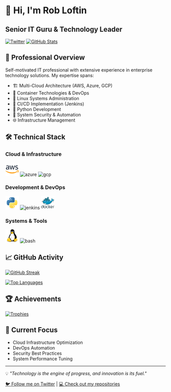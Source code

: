 # 👋 Hi, I'm Rob Loftin
## Senior IT Guru & Technology Leader

[![Twitter](https://img.shields.io/badge/twitter-x?style=for-the-badge&logo=x&logoColor=white&color=%230f1419)](https://twitter.com/ogmacson)
[![GitHub Stats](https://github-readme-stats.vercel.app/api?username=sneakeoneuc&show_icons=true&theme=dark)](https://github.com/sneakeoneuc)

## 💼 Professional Overview

Self-motivated IT professional with extensive experience in enterprise technology solutions. My expertise spans:

- 🏗️ Multi-Cloud Architecture (AWS, Azure, GCP)
- 🐳 Container Technologies & DevOps
- 🐧 Linux Systems Administration
- 🔄 CI/CD Implementation (Jenkins)
- 🐍 Python Development
- 🔐 System Security & Automation
- 🌐 Infrastructure Management

## 🛠️ Technical Stack

### Cloud & Infrastructure
<img src="https://raw.githubusercontent.com/devicons/devicon/master/icons/amazonwebservices/amazonwebservices-original-wordmark.svg" alt="aws" width="42" height="42"/>
<img src="https://www.vectorlogo.zone/logos/microsoft_azure/microsoft_azure-icon.svg" alt="azure" width="42" height="42"/>
<img src="https://www.vectorlogo.zone/logos/google_cloud/google_cloud-icon.svg" alt="gcp" width="42" height="42"/>

### Development & DevOps
<img src="https://raw.githubusercontent.com/devicons/devicon/master/icons/python/python-original.svg" alt="python" width="42" height="42"/>
<img src="https://www.vectorlogo.zone/logos/jenkins/jenkins-icon.svg" alt="jenkins" width="42" height="42"/>
<img src="https://raw.githubusercontent.com/devicons/devicon/master/icons/docker/docker-original-wordmark.svg" alt="docker" width="42" height="42"/>

### Systems & Tools
<img src="https://raw.githubusercontent.com/devicons/devicon/master/icons/linux/linux-original.svg" alt="linux" width="42" height="42"/>
<img src="https://www.vectorlogo.zone/logos/gnu_bash/gnu_bash-icon.svg" alt="bash" width="42" height="42"/>

## 📈 GitHub Activity

[![GitHub Streak](https://github-readme-streak-stats.herokuapp.com/?user=sneakeoneuc&theme=dark)](https://github.com/sneakeoneuc)

[![Top Languages](https://github-readme-stats.vercel.app/api/top-langs?username=sneakeoneuc&show_icons=true&locale=en&layout=compact&theme=dark)](https://github.com/sneakeoneuc)

## 🏆 Achievements

[![Trophies](https://github-profile-trophy.vercel.app/?username=sneakeoneuc&theme=dark)](https://github.com/sneakeoneuc)

## 🎯 Current Focus

- Cloud Infrastructure Optimization
- DevOps Automation
- Security Best Practices
- System Performance Tuning

---

💡 *"Technology is the engine of progress, and innovation is its fuel."*

[🐦 Follow me on Twitter](https://twitter.com/ogmacson) | [💻 Check out my repositories](https://github.com/sneakeoneuc)

